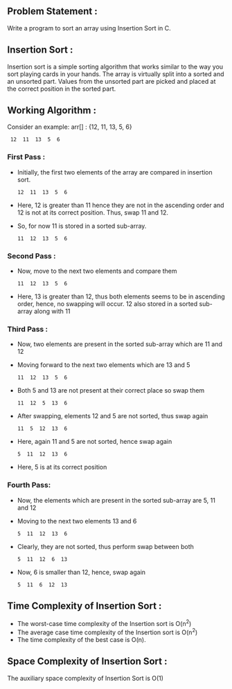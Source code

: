 ## Problem Statement :
Write a program to sort an array using Insertion Sort in C.

## Insertion Sort :
Insertion sort is a simple sorting algorithm that works similar to the way you sort playing cards in your hands. The array is virtually split into a sorted and an unsorted part. Values from the unsorted part are picked and placed at the correct position in the sorted part.

## Working Algorithm :
Consider an example: arr[] : {12, 11, 13, 5, 6}

     12  11  13  5  6   

### First Pass :

+ Initially, the first two elements of the array are compared in insertion sort.
     
      12  11  13  5  6   
+ Here, 12 is greater than 11 hence they are not in the ascending order and 12 is not at its correct position. Thus, swap 11 and 12.
+ So, for now 11 is stored in a sorted sub-array.

      11  12  13  5  6

### Second Pass :

+ Now, move to the next two elements and compare them

      11  12  13  5  6   
+ Here, 13 is greater than 12, thus both elements seems to be in ascending order, hence, no swapping will occur. 12 also stored in a sorted sub-array along with 11

### Third Pass :

+ Now, two elements are present in the sorted sub-array which are 11 and 12
+ Moving forward to the next two elements which are 13 and 5

      11  12  13  5  6
+ Both 5 and 13 are not present at their correct place so swap them

      11  12  5  13  6   
+ After swapping, elements 12 and 5 are not sorted, thus swap again

      11  5  12  13  6   
+ Here, again 11 and 5 are not sorted, hence swap again

      5  11  12  13  6   
+ Here, 5 is at its correct position

### Fourth Pass:

+ Now, the elements which are present in the sorted sub-array are 5, 11 and 12
+ Moving to the next two elements 13 and 6

      5  11  12  13  6   
+ Clearly, they are not sorted, thus perform swap between both

      5  11  12  6  13   
+ Now, 6 is smaller than 12, hence, swap again

      5  11  6  12  13

## Time Complexity of Insertion Sort :
+ The worst-case time complexity of the Insertion sort is O(n<sup>2</sup>)
+ The average case time complexity of the Insertion sort is O(n<sup>2</sup>)
+ The time complexity of the best case is O(n).

## Space Complexity of Insertion Sort :
The auxiliary space complexity of Insertion Sort is O(1)

